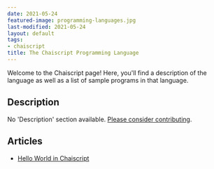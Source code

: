 ```yaml
---
date: 2021-05-24
featured-image: programming-languages.jpg
last-modified: 2021-05-24
layout: default
tags:
- chaiscript
title: The Chaiscript Programming Language
---
```


Welcome to the Chaiscript page! Here, you'll find a description of the language as well as a list of sample programs in that language.

## Description

No 'Description' section available. [Please consider contributing](https://github.com/TheRenegadeCoder/sample-programs-website).

## Articles

- [Hello World in Chaiscript](https://sampleprograms.io/projects/hello-world/chaiscript)